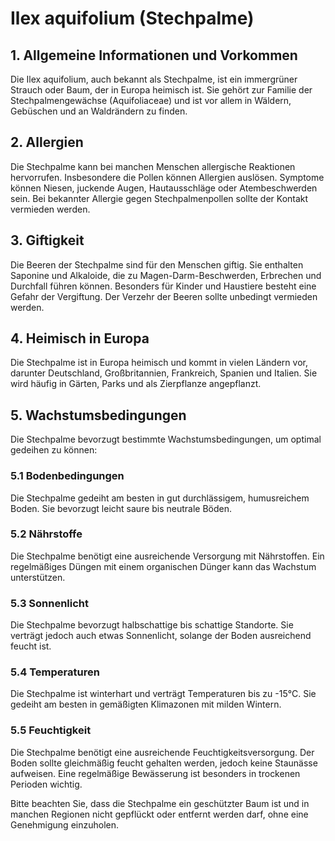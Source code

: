 # Ilex aquifolium (Stechpalme)

## 1. Allgemeine Informationen und Vorkommen
Die Ilex aquifolium, auch bekannt als Stechpalme, ist ein immergrüner Strauch oder Baum, der in Europa heimisch ist. Sie gehört zur Familie der Stechpalmengewächse (Aquifoliaceae) und ist vor allem in Wäldern, Gebüschen und an Waldrändern zu finden.

## 2. Allergien
Die Stechpalme kann bei manchen Menschen allergische Reaktionen hervorrufen. Insbesondere die Pollen können Allergien auslösen. Symptome können Niesen, juckende Augen, Hautausschläge oder Atembeschwerden sein. Bei bekannter Allergie gegen Stechpalmenpollen sollte der Kontakt vermieden werden.

## 3. Giftigkeit
Die Beeren der Stechpalme sind für den Menschen giftig. Sie enthalten Saponine und Alkaloide, die zu Magen-Darm-Beschwerden, Erbrechen und Durchfall führen können. Besonders für Kinder und Haustiere besteht eine Gefahr der Vergiftung. Der Verzehr der Beeren sollte unbedingt vermieden werden.

## 4. Heimisch in Europa
Die Stechpalme ist in Europa heimisch und kommt in vielen Ländern vor, darunter Deutschland, Großbritannien, Frankreich, Spanien und Italien. Sie wird häufig in Gärten, Parks und als Zierpflanze angepflanzt.

## 5. Wachstumsbedingungen
Die Stechpalme bevorzugt bestimmte Wachstumsbedingungen, um optimal gedeihen zu können:

### 5.1 Bodenbedingungen
Die Stechpalme gedeiht am besten in gut durchlässigem, humusreichem Boden. Sie bevorzugt leicht saure bis neutrale Böden.

### 5.2 Nährstoffe
Die Stechpalme benötigt eine ausreichende Versorgung mit Nährstoffen. Ein regelmäßiges Düngen mit einem organischen Dünger kann das Wachstum unterstützen.

### 5.3 Sonnenlicht
Die Stechpalme bevorzugt halbschattige bis schattige Standorte. Sie verträgt jedoch auch etwas Sonnenlicht, solange der Boden ausreichend feucht ist.

### 5.4 Temperaturen
Die Stechpalme ist winterhart und verträgt Temperaturen bis zu -15°C. Sie gedeiht am besten in gemäßigten Klimazonen mit milden Wintern.

### 5.5 Feuchtigkeit
Die Stechpalme benötigt eine ausreichende Feuchtigkeitsversorgung. Der Boden sollte gleichmäßig feucht gehalten werden, jedoch keine Staunässe aufweisen. Eine regelmäßige Bewässerung ist besonders in trockenen Perioden wichtig.

Bitte beachten Sie, dass die Stechpalme ein geschützter Baum ist und in manchen Regionen nicht gepflückt oder entfernt werden darf, ohne eine Genehmigung einzuholen.
